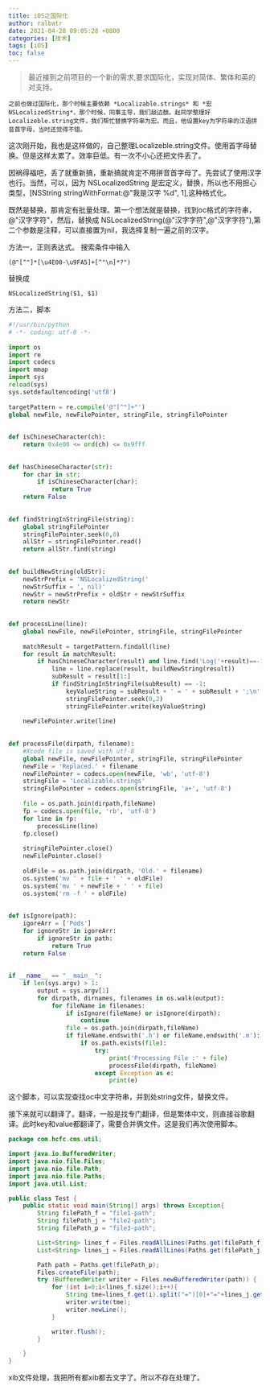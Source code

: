 ```yaml
---
title: iOS之国际化
author: ralbatr
date: 2021-04-28 09:05:28 +0800
categories: [技术]
tags: [iOS]
toc: false
---
```


> 最近接到之前项目的一个新的需求,要求国际化，实现对简体、繁体和英的对支持。

    之前也做过国际化，那个时候主要依赖 *Localizable.strings* 和 *宏NSLocalizedString*，那个时候，同事主导，我们敲边鼓。赵同学整理好Localizeble.string文件，我们帮忙替换字符串为宏。而且，他设置key为字符串的汉语拼音首字母，当时还觉得不错。

这次刚开始，我也是这样做的，自己整理Localizeble.string文件。使用首字母替换。但是这样太累了。效率巨低。有一次不小心还把文件丢了。

因祸得福吧，丢了就重新搞，重新搞就肯定不用拼音首字母了。先尝试了使用汉字也行。当然，可以，因为 NSLocalizedString 是宏定义，替换，所以也不用担心类型，[NSString stringWithFormat:@"我是汉字 %d", 1],这种格式化。

既然是替换，那肯定有批量处理。第一个想法就是替换，找到oc格式的字符串，@"汉字字符"，然后，替换成 NSLocalizedString(@"汉字字符",@"汉字字符"),第二个参数是注释，可以直接置为nil，我选择复制一遍之前的汉字。

方法一，正则表达式。
搜索条件中输入

```
(@"[^"]*[\u4E00-\u9FA5]+[^"\n]*?")
```

替换成

```
NSLocalizedString($1, $1)
```

方法二，脚本

```python
#!/usr/bin/python
# -*- coding: utf-8 -*-
 
import os
import re
import codecs
import mmap
import sys
reload(sys)
sys.setdefaultencoding('utf8')
 
targetPattern = re.compile('@"[^"]+"')
global newFile, newFilePointer, stringFile, stringFilePointer
 
 
def isChineseCharacter(ch):
    return 0x4e00 <= ord(ch) <= 0x9fff
 
 
def hasChineseCharacter(str):
    for char in str:
        if isChineseCharacter(char):
            return True
    return False
 
 
def findStringInStringFile(string):
    global stringFilePointer
    stringFilePointer.seek(0,0)
    allStr = stringFilePointer.read()
    return allStr.find(string)
 
 
def buildNewString(oldStr):
    newStrPrefix = 'NSLocalizedString('
    newStrSuffix = ', nil)'
    newStr = newStrPrefix + oldStr + newStrSuffix
    return newStr
 
 
def processLine(line):
    global newFile, newFilePointer, stringFile, stringFilePointer
    
    matchResult = targetPattern.findall(line)
    for result in matchResult:
        if hasChineseCharacter(result) and line.find('Log('+result)==-1 and line.find('NSLocalizedString('+result)==-1:
            line = line.replace(result, buildNewString(result))
            subResult = result[1:]
            if findStringInStringFile(subResult) == -1:
                keyValueString = subResult + ' = ' + subResult + ';\n'
                stringFilePointer.seek(0,2)
                stringFilePointer.write(keyValueString)
    
    newFilePointer.write(line)
 
 
def processFile(dirpath, filename):
    #Xcode file is saved with utf-8
    global newFile, newFilePointer, stringFile, stringFilePointer
    newFile = 'Replaced.' + filename
    newFilePointer = codecs.open(newFile, 'wb', 'utf-8')
    stringFile = 'Localizable.strings'
    stringFilePointer = codecs.open(stringFile, 'a+', 'utf-8')
    
    file = os.path.join(dirpath,fileName)
    fp = codecs.open(file, 'rb', 'utf-8')
    for line in fp:
        processLine(line)
    fp.close()
    
    stringFilePointer.close()
    newFilePointer.close()
    
    oldFile = os.path.join(dirpath, 'Old.' + filename)
    os.system('mv ' + file + ' ' + oldFile)
    os.system('mv ' + newFile + ' ' + file)
    os.system('rm -f ' + oldFile)
 
 
def isIgnore(path):
    igoreArr = ['Pods']
    for ignoreStr in igoreArr:
        if ignoreStr in path:
            return True
    return False
 
 
if __name__ == "__main__":
    if len(sys.argv) > 1:
        output = sys.argv[1]
        for dirpath, dirnames, filenames in os.walk(output):
            for fileName in filenames:
                if isIgnore(fileName) or isIgnore(dirpath):
                    continue
                file = os.path.join(dirpath,fileName)
                if fileName.endswith('.h') or fileName.endswith('.m'):
                    if os.path.exists(file):
                        try:
                            print('Processing File :' + file)
                            processFile(dirpath, fileName)
                        except Exception as e:
                            print(e)
```

这个脚本，可以实现查找oc中文字符串，并到处string文件，替换文件。

接下来就可以翻译了。翻译，一般是找专门翻译，但是繁体中文，则直接谷歌翻译。此时key和value都翻译了，需要合并俩文件。这是我们再次使用脚本。
```java
package com.hcfc.cms.util;

import java.io.BufferedWriter;
import java.nio.file.Files;
import java.nio.file.Path;
import java.nio.file.Paths;
import java.util.List;

public class Test {
    public static void main(String[] args) throws Exception{
        String filePath_f = "file1-path";
        String filePath_j = "file2-path";
        String filePath_p = "file3-path";

        List<String> lines_f = Files.readAllLines(Paths.get(filePath_f));
        List<String> lines_j = Files.readAllLines(Paths.get(filePath_j));

        Path path = Paths.get(filePath_p);
        Files.createFile(path);
        try (BufferedWriter writer = Files.newBufferedWriter(path)) {
            for (int i=0;i<lines_f.size();i++){
                String tme=lines_f.get(i).split("=")[0]+"="+lines_j.get(i).split("=")[1];
                writer.write(tme);
                writer.newLine();
            }

            writer.flush();
        }

    }
}

```

xib文件处理，我把所有都xib都去文字了。所以不存在处理了。